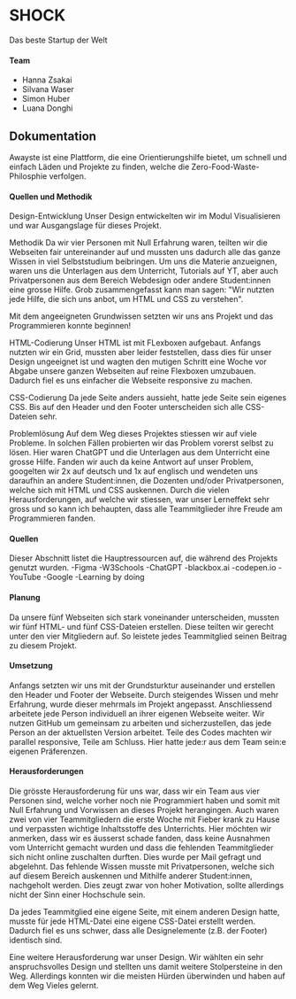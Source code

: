 # SHOCK
 Das beste Startup der Welt 

#### Team 
- Hanna Zsakai
- Silvana Waser
- Simon Huber
- Luana Donghi 

## Dokumentation

Awayste ist eine Plattform, die eine Orientierungshilfe bietet, um schnell und einfach Läden und Projekte zu finden, welche die Zero-Food-Waste-Philosphie verfolgen.

#### Quellen und Methodik

Design-Entwicklung
Unser Design entwickelten wir im Modul Visualisieren und war Ausgangslage für dieses Projekt.

Methodik
Da wir vier Personen mit Null Erfahrung waren, teilten wir die Webseiten fair untereinander auf und mussten uns dadurch alle das ganze Wissen in viel Selbststudium beibringen. Um uns die Materie anzueignen, waren uns die Unterlagen aus dem Unterricht, Tutorials auf YT, aber auch Privatpersonen aus dem Bereich Webdesign oder andere Student:innen eine grosse Hilfe. Grob zusammengefasst kann man sagen: "Wir nutzten jede Hilfe, die sich uns anbot, um HTML und CSS zu verstehen".

Mit dem angeeigneten Grundwissen setzten wir uns ans Projekt und das Programmieren konnte beginnen!

HTML-Codierung
Unser HTML ist mit FLexboxen aufgebaut. Anfangs nutzten wir ein Grid, mussten aber leider feststellen, dass dies für unser Design ungeeignet ist und wagten den mutigen Schritt eine Woche vor Abgabe unsere ganzen Webseiten auf reine Flexboxen umzubauen. Dadurch fiel es uns einfacher die Webseite responsive zu machen.

CSS-Codierung
Da jede Seite anders aussieht, hatte jede Seite sein eigenes CSS. Bis auf den Header und den Footer unterscheiden sich alle CSS-Dateien sehr.

Problemlösung
Auf dem Weg dieses Projektes stiessen wir auf viele Probleme. In solchen Fällen probierten wir das Problem vorerst selbst zu lösen. Hier waren ChatGPT und die Unterlagen aus dem Unterricht eine grosse Hilfe. Fanden wir auch da keine Antwort auf unser Problem, googelten wir 2x auf deutsch und 1x auf englisch und wendeten uns daraufhin an andere Student:innen, die Dozenten und/oder Privatpersonen, welche sich mit HTML und CSS auskennen. Durch die vielen Herausforderungen, auf welche wir stiessen, war unser Lerneffekt sehr gross und so kann ich behaupten, dass alle Teammitglieder ihre Freude am Programmieren fanden.


#### Quellen

Dieser Abschnitt listet die Hauptressourcen auf, die während des Projekts genutzt wurden.
-Figma
-W3Schools
-ChatGPT
-blackbox.ai
-codepen.io
-YouTube
-Google
-Learning by doing


#### Planung
Da unsere fünf Webseiten sich stark voneinander unterscheiden, mussten wir fünf HTML- und fünf CSS-Dateien erstellen. Diese teilten wir gerecht unter den vier Mitgliedern auf. So leistete jedes Teammitglied seinen Beitrag zu diesem Projekt. 

#### Umsetzung
Anfangs setzten wir uns mit der Grundsturktur auseinander und erstellen den Header und Footer der Webseite. Durch steigendes Wissen und mehr Erfahrung, wurde dieser mehrmals im Projekt angepasst. Anschliessend arbeitete jede Person individuell an ihrer eigenen Webseite weiter. Wir nutzen GitHub um gemeinsam zu arbeiten und sicherzustellen, das jede Person an der aktuellsten Version arbeitet. 
Teile des Codes machten wir parallel responsive, Teile am Schluss. Hier hatte jede:r aus dem Team sein:e eigenen Präferenzen.


#### Herausforderungen
Die grösste Herausforderung für uns war, dass wir ein Team aus vier Personen sind, welche vorher noch nie Programmiert haben und somit mit Null Erfahrung und Vorwissen an dieses Projekt herangingen. Auch waren zwei von vier Teammitgliedern die erste Woche mit Fieber krank zu Hause und verpassten wichtige Inhaltsstoffe des Unterrichts. 
Hier möchten wir anmerken, dass wir es äusserst schade fanden, dass keine Ausnahmen vom Unterricht gemacht wurden und dass die fehlenden Teammitglieder sich nicht online zuschalten durften. Dies wurde per Mail gefragt und abgelehnt. Das fehlende Wissen musste mit Privatpersonen, welche sich auf diesem Bereich auskennen und Mithilfe anderer Student:innen, nachgeholt werden. Dies zeugt zwar von hoher Motivation, sollte allerdings nicht der Sinn einer Hochschule sein.

Da jedes Teammitglied eine eigene Seite, mit einem anderen Design hatte, musste für jede HTML-Datei eine eigene CSS-Datei erstellt werden. Dadurch fiel es uns schwer, dass alle Designelemente (z.B. der Footer) identisch sind. 

Eine weitere Herausforderung war unser Design. Wir wählten ein sehr anspruchsvolles Design und stellten uns damit weitere Stolpersteine in den Weg. Allerdings konnten wir die meisten Hürden überwinden und haben auf dem Weg Vieles gelernt. 


